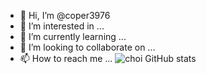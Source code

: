 - 👋 Hi, I’m @coper3976
- 👀 I’m interested in ...
- 🌱 I’m currently learning ...
- 💞️ I’m looking to collaborate on ...
- 📫 How to reach me ...
![choi GitHub stats](https://github-readme-stats.vercel.app/api?username=coper3976&show_icons=true&theme=vue&count_private=true)
<!---
 

[![Readme Card](https://github-readme-stats.vercel.app/api/pin/?username=coper3976&repo=github-readme-stats)](https://github.com/anuraghazra/github-readme-stats)



coper3976/coper3976 is a ✨ special ✨ repository because its `README.md` (this file) appears on your GitHub profile.
You can click the Preview link to take a look at your changes.
--->

